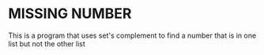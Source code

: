 # MISSING NUMBER

This is a program that uses set's complement to find a number that is in one list but not the other list